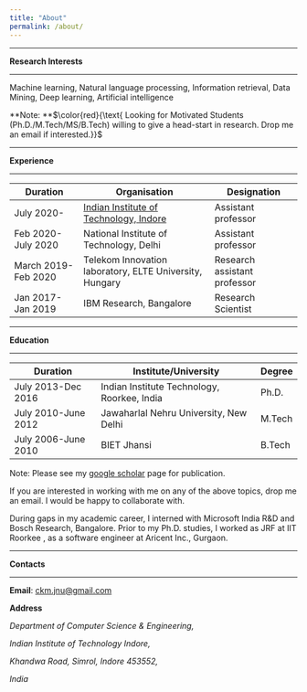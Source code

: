 ```yaml
---
title: "About"
permalink: /about/
---
```


***

**Research Interests**

***

Machine learning, Natural language processing, Information retrieval, Data Mining, Deep learning, Artificial intelligence

**Note: **$\color{red}{\text{ Looking for Motivated Students (Ph.D./M.Tech/MS/B.Tech) willing to give a head-start in research. Drop me an email if interested.}}$



***

**Experience**

***

| Duration            | Organisation                                                 | Designation                  |
| ------------------- | ------------------------------------------------------------ | ---------------------------- |
| July 2020-          | [Indian Institute of Technology, Indore ](http://cse.iiti.ac.in/) | Assistant professor          |
| Feb 2020-July 2020  | National Institute of Technology, Delhi                      | Assistant professor          |
| March 2019-Feb 2020 | Telekom Innovation laboratory, ELTE University, Hungary      | Research assistant professor |
| Jan 2017-Jan 2019   | IBM Research, Bangalore                                      | Research Scientist           |

***

**Education**

***

| Duration            | Institute/University                        | Degree |
| ------------------- | ------------------------------------------- | ------ |
| July 2013-Dec 2016  | Indian Institute Technology, Roorkee, India | Ph.D.  |
| July 2010-June 2012 | Jawaharlal Nehru University, New Delhi      | M.Tech |
| July 2006-June 2010 | BIET Jhansi                                 | B.Tech |

Note: Please see my [google scholar](https://scholar.google.com/citations?user=OR0yLJEAAAAJ&hl=en&authuser=2)   page  for publication.   

If you are interested in working with me on any of the above topics, drop me an email. I would be happy to collaborate with.  

During gaps in my academic career,  I interned with Microsoft India R&D and Bosch Research, Bangalore.  Prior to my Ph.D. studies, I worked as JRF at IIT Roorkee , as a software engineer at Aricent Inc., Gurgaon. 

***

**Contacts**

***

**Email**: ckm.jnu@gmail.com  

**Address**

 *Department of Computer Science & Engineering,*

*Indian Institute of Technology Indore,*

*Khandwa Road, Simrol, Indore 453552,*

*India*

